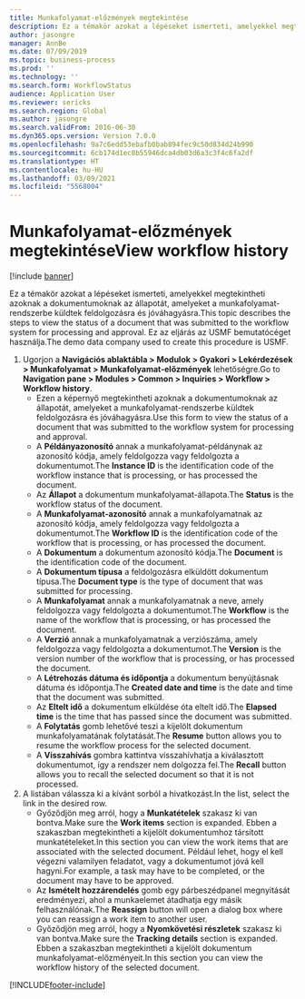 ```yaml
---
title: Munkafolyamat-előzmények megtekintése
description: Ez a témakör azokat a lépéseket ismerteti, amelyekkel megtekintheti azoknak a dokumentumoknak az állapotát, amelyeket a munkafolyamat-rendszerbe küldtek feldolgozásra és jóváhagyásra.
author: jasongre
manager: AnnBe
ms.date: 07/09/2019
ms.topic: business-process
ms.prod: ''
ms.technology: ''
ms.search.form: WorkflowStatus
audience: Application User
ms.reviewer: sericks
ms.search.region: Global
ms.author: jasongre
ms.search.validFrom: 2016-06-30
ms.dyn365.ops.version: Version 7.0.0
ms.openlocfilehash: 9a7c6edd53ebafb0bab894fec9c50d834d24b990
ms.sourcegitcommit: 6cb174d1ec8b55946dca4db03d6a3c3f4c6fa2df
ms.translationtype: HT
ms.contentlocale: hu-HU
ms.lasthandoff: 03/09/2021
ms.locfileid: "5568004"
---
```

# <a name="view-workflow-history"></a><span data-ttu-id="81904-103">Munkafolyamat-előzmények megtekintése</span><span class="sxs-lookup"><span data-stu-id="81904-103">View workflow history</span></span>

[!include [banner](../../includes/banner.md)]

<span data-ttu-id="81904-104">Ez a témakör azokat a lépéseket ismerteti, amelyekkel megtekintheti azoknak a dokumentumoknak az állapotát, amelyeket a munkafolyamat-rendszerbe küldtek feldolgozásra és jóváhagyásra.</span><span class="sxs-lookup"><span data-stu-id="81904-104">This topic describes the steps to view the status of a document that was submitted to the workflow system for processing and approval.</span></span> <span data-ttu-id="81904-105">Ez az eljárás az USMF bemutatócéget használja.</span><span class="sxs-lookup"><span data-stu-id="81904-105">The demo data company used to create this procedure is USMF.</span></span>

1. <span data-ttu-id="81904-106">Ugorjon a **Navigációs ablaktábla > Modulok > Gyakori > Lekérdezések > Munkafolyamat > Munkafolyamat-előzmények** lehetőségre.</span><span class="sxs-lookup"><span data-stu-id="81904-106">Go to **Navigation pane > Modules > Common > Inquiries > Workflow > Workflow history**.</span></span>
    - <span data-ttu-id="81904-107">Ezen a képernyő megtekintheti azoknak a dokumentumoknak az állapotát, amelyeket a munkafolyamat-rendszerbe küldtek feldolgozásra és jóváhagyásra.</span><span class="sxs-lookup"><span data-stu-id="81904-107">Use this form to view the status of a document that was submitted to the workflow system for processing and approval.</span></span>  
    - <span data-ttu-id="81904-108">A **Példányazonosító** annak a munkafolyamat-példánynak az azonosító kódja, amely feldolgozza vagy feldolgozta a dokumentumot.</span><span class="sxs-lookup"><span data-stu-id="81904-108">The **Instance ID** is the identification code of the workflow instance that is processing, or has processed the document.</span></span>  
    - <span data-ttu-id="81904-109">Az **Állapot** a dokumentum munkafolyamat-állapota.</span><span class="sxs-lookup"><span data-stu-id="81904-109">The **Status** is the workflow status of the document.</span></span>  
    - <span data-ttu-id="81904-110">A **Munkafolyamat-azonosító** annak a munkafolyamatnak az azonosító kódja, amely feldolgozza vagy feldolgozta a dokumentumot.</span><span class="sxs-lookup"><span data-stu-id="81904-110">The **Workflow ID** is the identification code of the workflow that is processing, or has processed the document.</span></span>  
    - <span data-ttu-id="81904-111">A **Dokumentum** a dokumentum azonosító kódja.</span><span class="sxs-lookup"><span data-stu-id="81904-111">The **Document** is the identification code of the document.</span></span>  
    - <span data-ttu-id="81904-112">A **Dokumentum típusa** a feldolgozásra elküldött dokumentum típusa.</span><span class="sxs-lookup"><span data-stu-id="81904-112">The **Document type** is the type of document that was submitted for processing.</span></span>  
    - <span data-ttu-id="81904-113">A **Munkafolyamat** annak a munkafolyamatnak a neve, amely feldolgozza vagy feldolgozta a dokumentumot.</span><span class="sxs-lookup"><span data-stu-id="81904-113">The **Workflow** is the name of the workflow that is processing, or has processed the document.</span></span>  
    - <span data-ttu-id="81904-114">A **Verzió** annak a munkafolyamatnak a verziószáma, amely feldolgozza vagy feldolgozta a dokumentumot.</span><span class="sxs-lookup"><span data-stu-id="81904-114">The **Version** is the version number of the workflow that is processing, or has processed the document.</span></span>  
    - <span data-ttu-id="81904-115">A **Létrehozás dátuma és időpontja** a dokumentum benyújtásnak dátuma és időpontja.</span><span class="sxs-lookup"><span data-stu-id="81904-115">The **Created date and time** is the date and time that the document was submitted.</span></span>  
    - <span data-ttu-id="81904-116">Az **Eltelt idő** a dokumentum elküldése óta eltelt idő.</span><span class="sxs-lookup"><span data-stu-id="81904-116">The **Elapsed time** is the time that has passed since the document was submitted.</span></span>  
    - <span data-ttu-id="81904-117">A **Folytatás** gomb lehetővé teszi a kijelölt dokumentum munkafolyamatának folytatását.</span><span class="sxs-lookup"><span data-stu-id="81904-117">The **Resume** button allows you to resume the workflow process for the selected document.</span></span>  
    - <span data-ttu-id="81904-118">A **Visszahívás** gombra kattintva visszahívhatja a kiválasztott dokumentumot, így a rendszer nem dolgozza fel.</span><span class="sxs-lookup"><span data-stu-id="81904-118">The **Recall** button allows you to recall the selected document so that it is not processed.</span></span>   
2. <span data-ttu-id="81904-119">A listában válassza ki a kívánt sorból a hivatkozást.</span><span class="sxs-lookup"><span data-stu-id="81904-119">In the list, select the link in the desired row.</span></span>
    - <span data-ttu-id="81904-120">Győződjön meg arról, hogy a **Munkatételek** szakasz ki van bontva.</span><span class="sxs-lookup"><span data-stu-id="81904-120">Make sure the **Work items** section is expanded.</span></span> <span data-ttu-id="81904-121">Ebben a szakaszban megtekintheti a kijelölt dokumentumhoz társított munkatételeket.</span><span class="sxs-lookup"><span data-stu-id="81904-121">In this section you can view the work items that are associated with the selected document.</span></span> <span data-ttu-id="81904-122">Például lehet, hogy el kell végezni valamilyen feladatot, vagy a dokumentumot jóvá kell hagyni.</span><span class="sxs-lookup"><span data-stu-id="81904-122">For example, a task may have to be completed, or the document may have to be approved.</span></span>  
    - <span data-ttu-id="81904-123">Az **Ismételt hozzárendelés** gomb egy párbeszédpanel megnyitását eredményezi, ahol a munkaelemet átadhatja egy másik felhasználónak.</span><span class="sxs-lookup"><span data-stu-id="81904-123">The **Reassign** button will open a dialog box where you can reassign a work item to another user.</span></span>  
    - <span data-ttu-id="81904-124">Győződjön meg arról, hogy a **Nyomkövetési részletek** szakasz ki van bontva.</span><span class="sxs-lookup"><span data-stu-id="81904-124">Make sure the **Tracking details** section is expanded.</span></span> <span data-ttu-id="81904-125">Ebben a szakaszban megtekintheti a kijelölt dokumentum munkafolyamat-előzményeit.</span><span class="sxs-lookup"><span data-stu-id="81904-125">In this section you can view the workflow history of the selected document.</span></span>  



[!INCLUDE[footer-include](../../../../includes/footer-banner.md)]